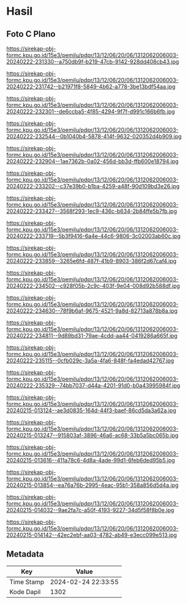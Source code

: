 # Hasil

## Foto C Plano

https://sirekap-obj-formc.kpu.go.id/15e3/pemilu/pdpr/13/12/06/20/06/1312062006003-20240222-231330--a750db9f-b219-47cb-9142-928dd408cb43.jpg

https://sirekap-obj-formc.kpu.go.id/15e3/pemilu/pdpr/13/12/06/20/06/1312062006003-20240222-231742--b21971f8-5849-4b62-a778-3be13bdf54aa.jpg

https://sirekap-obj-formc.kpu.go.id/15e3/pemilu/pdpr/13/12/06/20/06/1312062006003-20240222-232301--de6ccba5-4f85-4294-9f7f-d991c166b6fb.jpg

https://sirekap-obj-formc.kpu.go.id/15e3/pemilu/pdpr/13/12/06/20/06/1312062006003-20240222-232544--0b1040b4-5878-414f-9632-020352d4b909.jpg

https://sirekap-obj-formc.kpu.go.id/15e3/pemilu/pdpr/13/12/06/20/06/1312062006003-20240222-232904--1ae7362b-0a02-456d-bb3d-ffb600e18794.jpg

https://sirekap-obj-formc.kpu.go.id/15e3/pemilu/pdpr/13/12/06/20/06/1312062006003-20240222-233202--c37e39b0-b1ba-4259-a48f-90d109bd3e26.jpg

https://sirekap-obj-formc.kpu.go.id/15e3/pemilu/pdpr/13/12/06/20/06/1312062006003-20240222-233427--3568f293-1ec9-436c-b634-2b84ffe5b7fb.jpg

https://sirekap-obj-formc.kpu.go.id/15e3/pemilu/pdpr/13/12/06/20/06/1312062006003-20240222-233719--5b3f9416-6a4e-44c6-9806-3c02003ab60c.jpg

https://sirekap-obj-formc.kpu.go.id/15e3/pemilu/pdpr/13/12/06/20/06/1312062006003-20240222-233859--3265e6fd-487f-41b9-8903-386f2d67caf4.jpg

https://sirekap-obj-formc.kpu.go.id/15e3/pemilu/pdpr/13/12/06/20/06/1312062006003-20240222-234502--c928f05b-2c9c-403f-9e04-008d92b588df.jpg

https://sirekap-obj-formc.kpu.go.id/15e3/pemilu/pdpr/13/12/06/20/06/1312062006003-20240222-234630--78f9b6af-9675-4521-9a8d-82713a878b8a.jpg

https://sirekap-obj-formc.kpu.go.id/15e3/pemilu/pdpr/13/12/06/20/06/1312062006003-20240222-234811--9d89bd31-79ae-4cdd-aa44-0419286a665f.jpg

https://sirekap-obj-formc.kpu.go.id/15e3/pemilu/pdpr/13/12/06/20/06/1312062006003-20240222-235115--0cfb029c-3a5a-4fa6-848f-fa4edad42767.jpg

https://sirekap-obj-formc.kpu.go.id/15e3/pemilu/pdpr/13/12/06/20/06/1312062006003-20240222-235329--74bb7037-d44a-4201-91d0-b0a43995984f.jpg

https://sirekap-obj-formc.kpu.go.id/15e3/pemilu/pdpr/13/12/06/20/06/1312062006003-20240215-013124--ae3d0835-164d-44f3-baef-86cd5da3a62a.jpg

https://sirekap-obj-formc.kpu.go.id/15e3/pemilu/pdpr/13/12/06/20/06/1312062006003-20240215-013247--915803af-3896-46a6-ac68-33b5a5bc065b.jpg

https://sirekap-obj-formc.kpu.go.id/15e3/pemilu/pdpr/13/12/06/20/06/1312062006003-20240215-013616--411a78c6-4d8a-4ade-99d1-6feb6ded95b5.jpg

https://sirekap-obj-formc.kpu.go.id/15e3/pemilu/pdpr/13/12/06/20/06/1312062006003-20240215-013854--ea76a76b-2995-4eac-95b1-358a856d5d4a.jpg

https://sirekap-obj-formc.kpu.go.id/15e3/pemilu/pdpr/13/12/06/20/06/1312062006003-20240215-014032--9ae2fa7c-a50f-4193-9227-34d5f58f8b0e.jpg

https://sirekap-obj-formc.kpu.go.id/15e3/pemilu/pdpr/13/12/06/20/06/1312062006003-20240215-014142--42ec2ebf-aa03-4782-ab49-e3ecc099e513.jpg


## Metadata

| Key        | Value               |
| ---------- | ------------------- |
| Time Stamp | 2024-02-24 22:33:55 |
| Kode Dapil | 1302                |



